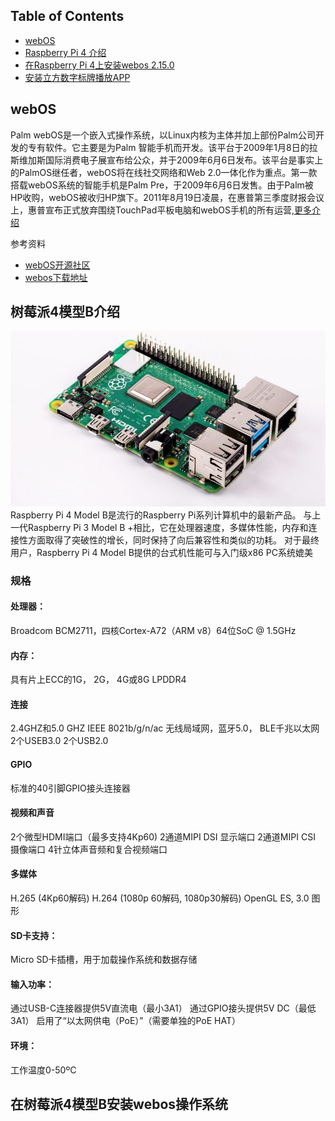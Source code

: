 ## Table of Contents

- [webOS](#webOS)
- [Raspberry Pi 4 介绍](#树莓派4模型B介绍)
- [在Raspberry Pi 4上安装webos 2.15.0](#在树莓派4模型B安装webos操作系统)
- [安装立方数字标牌播放APP](#how-to-install-app)

## webOS

Palm webOS是一个嵌入式操作系统，以Linux内核为主体并加上部份Palm公司开发的专有软件。它主要是为Palm 智能手机而开发。该平台于2009年1月8日的拉斯维加斯国际消费电子展宣布给公众，并于2009年6月6日发布。该平台是事实上的PalmOS继任者，webOS将在线社交网络和Web 2.0一体化作为重点。第一款搭载webOS系统的智能手机是Palm Pre，于2009年6月6日发售。由于Palm被HP收购，webOS被收归HP旗下。2011年8月19日凌晨，在惠普第三季度财报会议上，惠普宣布正式放弃围绕TouchPad平板电脑和webOS手机的所有运营,[更多介绍](https://baike.baidu.com/item/WebOS/3765958#:~:text=Palm%20webOS%E6%98%AF%E4%B8%80%E4%B8%AA%E5%B5%8C%E5%85%A5,6%E6%9C%886%E6%97%A5%E5%8F%91%E5%B8%83%E3%80%82)

参考资料
- [webOS开源社区](https://www.webosose.org/)
- [webos下载地址](http://build.webos-ports.org/webosose/)

## 树莓派4模型B介绍


![](./imgs/2022-03-11-11-36-56.png)
Raspberry Pi 4 Model B是流行的Raspberry Pi系列计算机中的最新产品。 与上一代Raspberry Pi 3 Model B +相比，它在处理器速度，多媒体性能，内存和连接性方面取得了突破性的增长，同时保持了向后兼容性和类似的功耗。 对于最终用户，Raspberry Pi 4 Model B提供的台式机性能可与入门级x86 PC系统媲美

### 规格

#### 处理器：
Broadcom BCM2711，四核Cortex-A72（ARM v8）64位SoC @ 1.5GHz

#### 内存：
具有片上ECC的1G， 2G， 4G或8G LPDDR4

#### 连接
2.4GHZ和5.0 GHZ IEEE 8021b/g/n/ac 无线局域网，蓝牙5.0， BLE千兆以太网
2个USEB3.0
2个USB2.0

#### GPIO
标准的40引脚GPIO接头连接器

#### 视频和声音
2个微型HDMI端口（最多支持4Kp60)
2通道MIPI DSI 显示端口
2通道MIPI CSI 摄像端口
4针立体声音频和复合视频端口

#### 多媒体
H.265 (4Kp60解码)
H.264 (1080p 60解码, 1080p30解码)
OpenGL ES, 3.0 图形

#### SD卡支持：
Micro SD卡插槽，用于加载操作系统和数据存储

#### 输入功率：
通过USB-C连接器提供5V直流电（最小3A1）
通过GPIO接头提供5V DC（最低3A1）
启用了“以太网供电（PoE）”（需要单独的PoE HAT）

#### 环境：
工作温度0-50ºC


## 在树莓派4模型B安装webos操作系统